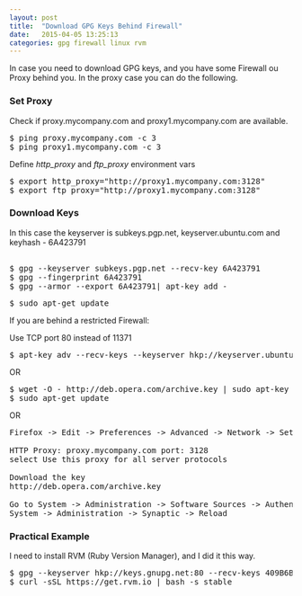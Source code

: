 ```yaml
---
layout: post
title:  "Download GPG Keys Behind Firewall"
date:   2015-04-05 13:25:13
categories: gpg firewall linux rvm 
---
```




In case you need to download GPG keys, and you have some Firewall ou Proxy behind you.
In the proxy case you can do the following.

### Set Proxy

Check if proxy.mycompany.com and proxy1.mycompany.com are available.
<pre>
$ ping proxy.mycompany.com -c 3
$ ping proxy1.mycompany.com -c 3
</pre>

Define _http_proxy_ and _ftp_proxy_ environment vars
<pre>
$ export http_proxy="http://proxy1.mycompany.com:3128"
$ export ftp_proxy="http://proxy1.mycompany.com:3128"
</pre>

### Download Keys

In this case the keyserver is subkeys.pgp.net, keyserver.ubuntu.com and keyhash - 6A423791
<pre> 
$ gpg --keyserver subkeys.pgp.net --recv-key 6A423791
$ gpg --fingerprint 6A423791
$ gpg --armor --export 6A423791| apt-key add -
</pre>

<pre>
$ sudo apt-get update
</pre>

If you are behind a restricted Firewall:

Use TCP port 80 instead of 11371
<pre>
$ apt-key adv --recv-keys --keyserver hkp://keyserver.ubuntu.com:80 fingerprint
</pre>

OR

<pre>
$ wget -O - http://deb.opera.com/archive.key | sudo apt-key add -
$ sudo apt-get update
</pre>

OR

<pre>
Firefox -> Edit -> Preferences -> Advanced -> Network -> Settings -> manual proxy configuration

HTTP Proxy: proxy.mycompany.com port: 3128
select Use this proxy for all server protocols

Download the key
http://deb.opera.com/archive.key

Go to System -> Administration -> Software Sources -> Authentication -> Import Key File -> select archive.key
System -> Administration -> Synaptic -> Reload
</pre>

### Practical Example

I need to install RVM (Ruby Version Manager), and I did it this way.
<pre>
$ gpg --keyserver hkp://keys.gnupg.net:80 --recv-keys 409B6B1796C275462A1703113804BB82D39DC0E3
$ curl -sSL https://get.rvm.io | bash -s stable
<pre>
